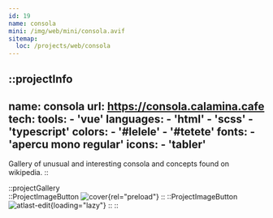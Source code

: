 ```yaml
---
id: 19
name: consola
mini: /img/web/mini/consola.avif
sitemap:
  loc: /projects/web/consola
---
```


::projectInfo
---
name: consola
url: https://consola.calamina.cafe
tech: 
    tools:
      - 'vue'
    languages:
      - 'html'
      - 'scss'
      - 'typescript'
    colors:
      - '#lelele'
      - '#tetete'
    fonts:
      - 'apercu mono regular'
    icons:
      - 'tabler'
---
Gallery of unusual and interesting consola and concepts found on wikipedia.
::

::projectGallery  
  ::ProjectImageButton
    ![cover](/img/web/consola.avif){rel="preload"}
  ::
  ::ProjectImageButton
    ![atlast-edit](/img/web/consola/consola-full.avif){loading="lazy"}
  :: 
::

<!-- ::projectFeatures
:: -->
